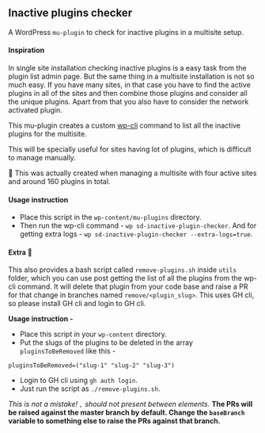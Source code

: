 ## Inactive plugins checker

A WordPress `mu-plugin` to check for inactive plugins in a multisite setup.

#### Inspiration

In single site installation checking inactive plugins is a easy task from the plugin list admin page.
But the same thing in a multisite installation is not so much easy. If you have many sites, in that case you have to find the active plugins in all of the sites and then combine those plugins and consider all the unique plugins. Apart from that you also have to consider the network activated plugin.

This mu-plugin creates a custom [wp-cli](https://wp-cli.org/) command to list all the inactive plugins for the multisite.

This will be specially useful for sites having lot of plugins, which is difficult to manage manually.

🤫 This was actually created when managing a multisite with four active sites and around 160 plugins in total.

#### Usage instruction

- Place this script in the `wp-content/mu-plugins` directory.
- Then run the wp-cli command - `wp sd-inactive-plugin-checker`. And for getting extra logs - `wp sd-inactive-plugin-checker --extra-logs=true`.

#### Extra :tada:

This also provides a bash script called `remove-plugins.sh` inside `utils` folder, which you can use post getting the list of all the plugins from the wp-cli command. It will delete that plugin from your code base and raise a PR for that change in branches named `remove/<plugin_slug>`. This uses GH cli, so please install GH cli and login to GH cli.

**Usage instruction -**
- Place this script in your `wp-content` directory.
- Put the slugs of the plugins to be deleted in the array `pluginsToBeRemoved` like this -

```
pluginsToBeRemoved=("slug-1" "slug-2" "slug-3")
```
- Login to GH cli using `gh auth login`.
- Just run the script as `./remove-plugins.sh`.

*This is not a mistake! `,` should not present between elements.*
**The PRs will be raised against the master branch by default. Change the `baseBranch` variable to something else to raise the PRs against that branch.**